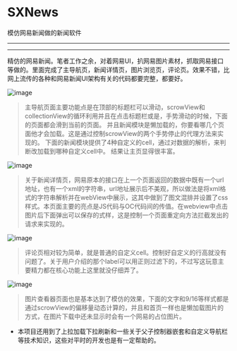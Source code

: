 # SXNews
模仿网易新闻做的新闻软件

---


---

精仿的网易新闻。笔者工作之余，对着网易UI，扒网易图片素材，抓取网易接口等做的。里面完成了主导航页，新闻详情页，图片浏览页，评论页。效果不错，比网上流传的各种和网易新闻UI架构有关的代码都要完整，都要好。

![image](http://www.86wan.com/uploads/2013/1114/20131114020520145.jpg)

>主导航页面主要功能点是在顶部的标题栏可以滑动，scrowView和collectionView的循环利用并且在点击标题栏或是，手势滑动的时候，下面的页面都会滑到当前的页面。 并且新闻模块是懒加载的，你要看哪几个页面他才会加载。这是通过控制scrowView的两个手势停止的代理方法来实现的。 下面的新闻模块提供了4种自定义的cell，通过对数据的解析，来判断改加载到哪种自定义cell中。 结果让主页显得很丰富。

![image](https://github.com/dsxNiubility/SXNews/raw/master/screenshots/news2.png)

>关于新闻详情页，网易原本的接口在上一个页面返回的数据中既有一个url地址，也有一个xml的字符串，url地址展示后不美观，所以做法是将xml格式的字符串解析并在webView中展示，这其中做到了图文混排并设置了css样式。本页面主要的亮点是JS代码与OC代码间的传值。在webview中点击图片后下面弹出可以保存的式样，这是控制一个页面重定向方法拦截发出的请求来实现的。

![image](https://github.com/dsxNiubility/SXNews/raw/master/screenshots/news3.png)

>评论页相对较为简单，就是普通的自定义cell。控制好自定义的行高就没有问题了。关于用户介绍的那个label可以用正则过滤下的，不过写这玩意主要精力都在核心功能上这里就没仔细弄了。

![image](https://github.com/dsxNiubility/SXNews/raw/master/screenshots/news4.png)

>图片查看器页面也是基本达到了模仿的效果，下面的文字和9/16等样式都是通过scrowView的偏移量动态计算的，并且和首页一样也是懒加载图片的方式，在图片下载中还未显示时会有一个网易的占位图片。

* 本项目还用到了上拉加载下拉刷新和一些关于父子控制器嵌套和自定义导航栏等技术知识，这些对平时的开发也是有一定帮助的。

